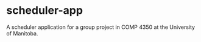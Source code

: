 # scheduler-app
A scheduler application for a group project in COMP 4350 at the University of Manitoba.
